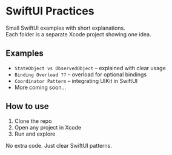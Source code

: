 # SwiftUI Practices

Small SwiftUI examples with short explanations.  
Each folder is a separate Xcode project showing one idea.

## Examples

- `StateObject vs ObservedObject` – explained with clear usage
- `Binding Overload ??` – overload for optional bindings
- `Coordinator Pattern` – integrating UIKit in SwiftUI
- More coming soon...

## How to use

1. Clone the repo
2. Open any project in Xcode
3. Run and explore

No extra code. Just clear SwiftUI patterns.